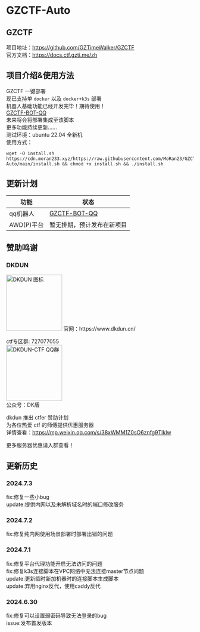 # GZCTF-Auto
  
## GZCTF
项目地址：https://github.com/GZTimeWalker/GZCTF  
官方文档：https://docs.ctf.gzti.me/zh

## 项目介绍&使用方法
GZCTF 一键部署  
现已支持单 `docker` 以及 `docker+k3s` 部署  
机器人基础功能已经开发完毕！期待使用！  
[GZCTF-BOT-QQ](https://github.com/MoRan23/GZCTF_BOT_QQ "GZCTF-BOT-QQ")  
未来将会将部署集成至该脚本  
更多功能持续更新......  
测试环境：ubuntu 22.04 全新机  
使用方式：  
```
wget -O install.sh https://cdn.moran233.xyz/https://raw.githubusercontent.com/MoRan23/GZCTF-Auto/main/install.sh && chmod +x install.sh && ./install.sh
```
## 更新计划
|功能|状态|
|--|--|
|qq机器人|[GZCTF-BOT-QQ](https://github.com/MoRan23/GZCTF_BOT_QQ "GZCTF-BOT-QQ")|
|AWD(P)平台|暂无排期，预计发布在新项目|
## 赞助鸣谢
### DKDUN
<img src="https://cdn.moran233.xyz/https://raw.githubusercontent.com/MoRan23/moran/main/QQ%E5%9B%BE%E7%89%8720240630210148.png" alt="DKDUN 图标" width="150" height="150">
官网：https://www.dkdun.cn/  

ctf专区群: 727077055  
<img src="https://cdn.moran233.xyz/https://raw.githubusercontent.com/MoRan23/moran/main/20240630210630.png" alt="DKDUN-CTF QQ群" width="150" height="150">  
公众号：DK盾
  
dkdun 推出 ctfer 赞助计划  
为各位热爱 ctf 的师傅提供优惠服务器  
详情查看：https://mp.weixin.qq.com/s/38xWMM1Z0sO6znfg9TIklw
  
更多服务器优惠请入群查看！  
  
## 更新历史
### 2024.7.3
fix:修复一些小bug  
update:提供内网以及未解析域名时的端口修改服务  
### 2024.7.2
fix:修复纯内网使用场景部署时部署出错的问题  
### 2024.7.1
fix:修复平台代理功能开启无法访问的问题  
fix:修复k3s连接脚本在VPC网络中无法连接master节点问题  
update:更新临时新加机器时的连接脚本生成脚本  
update:弃用nginx反代，使用caddy反代  
### 2024.6.30
fix:修复可以设置弱密码导致无法登录的bug  
issue:发布首发版本  
